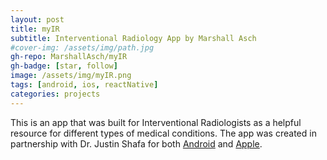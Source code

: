 ```yaml
---
layout: post
title: myIR
subtitle: Interventional Radiology App by Marshall Asch
#cover-img: /assets/img/path.jpg
gh-repo: MarshallAsch/myIR
gh-badge: [star, follow]
image: /assets/img/myIR.png
tags: [android, ios, reactNative]
categories: projects
---
```


This is an app that was built for Interventional Radiologists as a helpful resource for different types of medical conditions.
The app was created in partnership with Dr. Justin Shafa for both [Android](https://play.google.com/store/apps/details?id=ca.marshallasch.myir) and [Apple](https://apps.apple.com/us/app/interventional-radiology/id1342706454).
